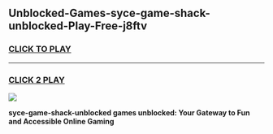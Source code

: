 
## Unblocked-Games-syce-game-shack-unblocked-Play-Free-j8ftv
<h3>
<a href="https://premium76.site?title=syce-game-shack-unblocked&ref=20A">CLICK TO PLAY</a></h3>
<hr>

<h3>
<a href="https://premium76.site?title=syce-game-shack-unblocked&ref=20A">CLICK 2 PLAY</a>
  
</h3>

<a href="https://premium76.site?title=syce-game-shack-unblocked&ref=20A"><img src="https://clearcache.store/games.png"></a>


**syce-game-shack-unblocked games unblocked: Your Gateway to Fun and Accessible Online Gaming**
